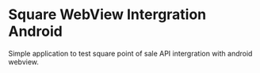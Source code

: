 # Square WebView Intergration Android

Simple application to test square point of sale API intergration with android webview. 
